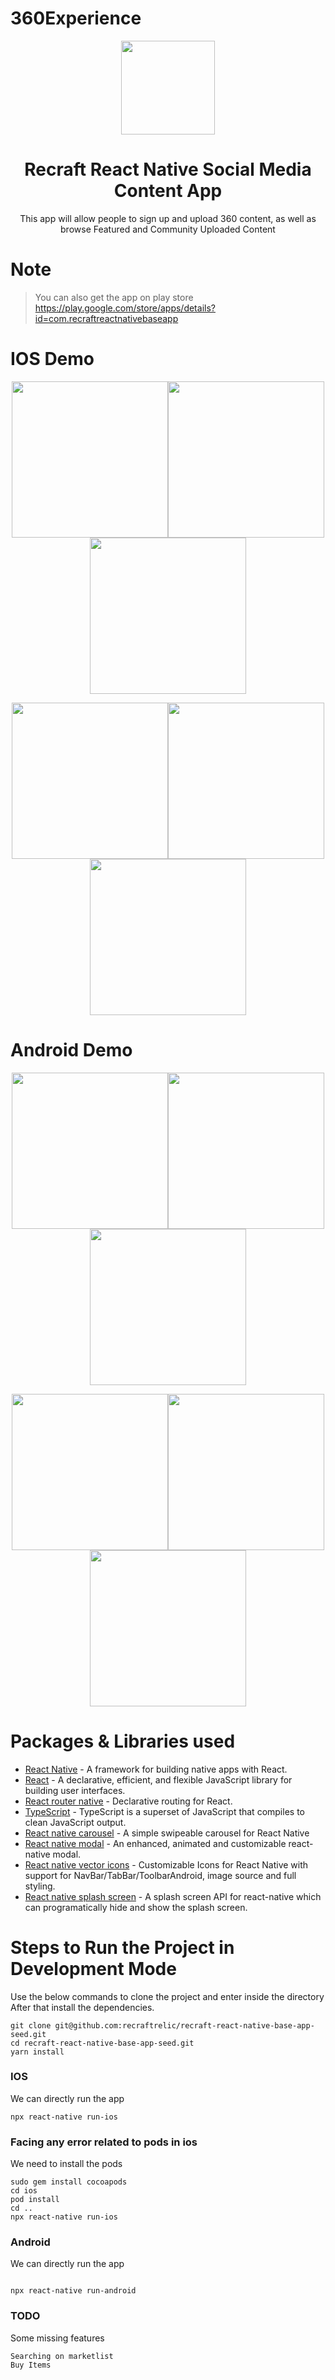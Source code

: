 # 360Experience
[<p align="center"><img width="150" src="./images/recraftshoping-app.png"></p>](https://github.com/recraftrelic/recraft-react-native-shopping-app/)

<h1 align="center">Recraft React Native Social Media Content App</h1>

<p align="center">This app
will allow people to sign up and upload 360 content, as well as browse Featured and Community Uploaded Content</p>

Note
=======

> You can also get the app on play store https://play.google.com/store/apps/details?id=com.recraftreactnativebaseapp

IOS Demo
=======
<p align="center">
  <img width="250" src="./images/previews/ios-1.gif"><img width="250" src="./images/previews/ios-2.gif"><img width="250" src="./images/previews/ios-3.gif">
</p>
<p align="center">
  <img width="250" src="./images/previews/ios-4.gif"><img width="250" src="./images/previews/ios-5.gif"><img width="250" src="./images/previews/ios-6.gif">
</p>

Android Demo
=======
<p align="center">
  <img width="250" src="./images/previews/android-1.gif"><img width="250" src="./images/previews/android-2.gif"><img width="250" src="./images/previews/android-3.gif">
</p>
<p align="center">
  <img width="250" src="./images/previews/android-4.gif"><img width="250" src="./images/previews/android-5.gif"><img width="250" src="./images/previews/android-6.gif">
</p>

Packages & Libraries used
=======

* [React Native](https://www.npmjs.com/package/react-native) - A framework for building native apps with React.
* [React](https://www.npmjs.com/package/react) - A declarative, efficient, and flexible JavaScript library for building user interfaces.
* [React router native](https://www.npmjs.com/package/react-router-native) - Declarative routing for React.
* [TypeScript](https://www.npmjs.com/package/typescript) - TypeScript is a superset of JavaScript that compiles to clean JavaScript output.
* [React native carousel](https://www.npmjs.com/package/react-native-carousel) - A simple swipeable carousel for React Native
* [React native modal](https://www.npmjs.com/package/react-native-modal) - An enhanced, animated and customizable react-native modal.
* [React native vector icons](https://www.npmjs.com/package/react-native-vector-icons) - Customizable Icons for React Native with support for NavBar/TabBar/ToolbarAndroid, image source and full styling.
* [React native splash screen](https://www.npmjs.com/package/react-native-splash-screen) - A splash screen API for react-native which can programatically hide and show the splash screen.

Steps to Run the Project in Development Mode
=======
Use the below commands to clone the project and enter inside the directory
After that install the dependencies.
```
git clone git@github.com:recraftrelic/recraft-react-native-base-app-seed.git
cd recraft-react-native-base-app-seed.git
yarn install
```

### IOS
We can directly run the app
```
npx react-native run-ios
```

### Facing any error related to pods in ios
We need to install the pods
```
sudo gem install cocoapods
cd ios
pod install
cd ..
npx react-native run-ios
```

### Android
We can directly run the app
```

npx react-native run-android
```

### TODO 
Some missing features 
```
Searching on marketlist 
Buy Items 

